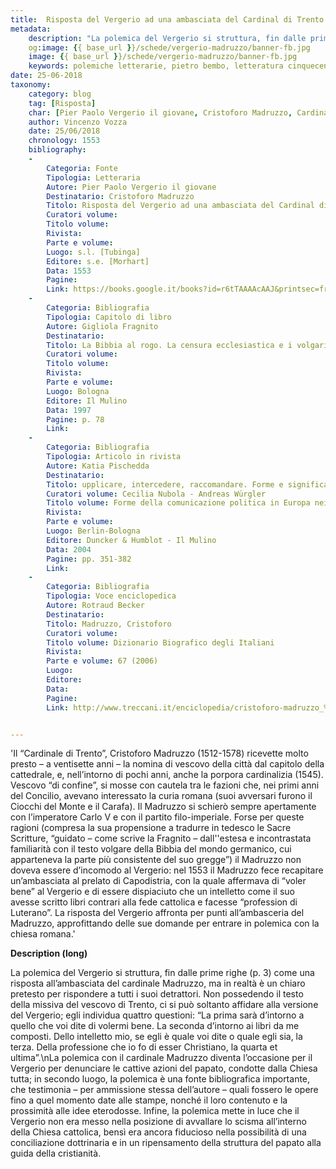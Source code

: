 ```yaml
---
title:  Risposta del Vergerio ad una ambasciata del Cardinal di Trento
metadata:
	description: "La polemica del Vergerio si struttura, fin dalle prime righe (p. 3) come una risposta all’ambasciata del cardinale Madruzzo"
	og:image: {{ base_url }}/schede/vergerio-madruzzo/banner-fb.jpg
	image: {{ base_url }}/schede/vergerio-madruzzo/banner-fb.jpg
	keywords: polemiche letterarie, pietro bembo, letteratura cinquecento
date: 25-06-2018
taxonomy:
	category: blog
    tag: [Risposta]
    char: [Pier Paolo Vergerio il giovane, Cristoforo Madruzzo, Cardinal Caetani, Giovanni Della Casa, Gherardo Busdrago, Tommaso Stella, Girolamo Muzio, Martin Lutero, Gasparo Contarini, Federico Fregoso, Jacopo Sadoleto]
    author: Vincenzo Vozza
    date: 25/06/2018
    chronology: 1553
    bibliography:
    -
        Categoria: Fonte
        Tipologia: Letteraria
        Autore: Pier Paolo Vergerio il giovane
        Destinatario: Cristoforo Madruzzo
        Titolo: Risposta del Vergerio ad una ambasciata del Cardinal di Trento
        Curatori volume: 
        Titolo volume: 
        Rivista: 
        Parte e volume: 
        Luogo: s.l. [Tubinga]
        Editore: s.e. [Morhart]
        Data: 1553
        Pagine: 
        Link: https://books.google.it/books?id=r6tTAAAAcAAJ&printsec=frontcover&hl=it&source=gbs_ge_summary_r&cad=0#v=onepage&q&f=false
    -
        Categoria: Bibliografia
        Tipologia: Capitolo di libro
        Autore: Gigliola Fragnito
        Destinatario: 
        Titolo: La Bibbia al rogo. La censura ecclesiastica e i volgarizzamenti della Scrittura (1471-1605)
        Curatori volume: 
        Titolo volume: 
        Rivista: 
        Parte e volume: 
        Luogo: Bologna
        Editore: Il Mulino
        Data: 1997
        Pagine: p. 78
        Link: 
    -
        Categoria: Bibliografia
        Tipologia: Articolo in rivista
        Autore: Katia Pischedda
        Destinatario: 
        Titolo: upplicare, intercedere, raccomandare. Forme e significati del chiedere nella corrispondenza di Cristoforo Madruzzo (1539-1567)
        Curatori volume: Cecilia Nubola - Andreas Würgler
        Titolo volume: Forme della comunicazione politica in Europa nei sec. XV-XVIII. Atti del Convegno, Trento, 2001
        Rivista: 
        Parte e volume: 
        Luogo: Berlin-Bologna
        Editore: Duncker & Humblot - Il Mulino
        Data: 2004
        Pagine: pp. 351-382
        Link: 
    -
        Categoria: Bibliografia
        Tipologia: Voce enciclopedica
        Autore: Rotraud Becker
        Destinatario: 
        Titolo: Madruzzo, Cristoforo
        Curatori volume: 
        Titolo volume: Dizionario Biografico degli Italiani
        Rivista: 
        Parte e volume: 67 (2006)
        Luogo: 
        Editore: 
        Data: 
        Pagine: 
        Link: http://www.treccani.it/enciclopedia/cristoforo-madruzzo_%28Dizionario-Biografico%29/


---
```


'Il “Cardinale di Trento”, Cristoforo Madruzzo (1512-1578) ricevette molto presto – a ventisette anni – la nomina di vescovo della città dal capitolo della cattedrale, e, nell’intorno di pochi anni, anche la porpora cardinalizia (1545). Vescovo “di confine”, si mosse con cautela tra le fazioni che, nei primi anni del Concilio, avevano interessato la curia romana (suoi avversari furono il Ciocchi del Monte e il Carafa). Il Madruzzo si schierò sempre apertamente con l’imperatore Carlo V e con il partito filo-imperiale. Forse per queste ragioni (compresa la sua propensione a tradurre in tedesco le Sacre Scritture, “guidato – come scrive la Fragnito – dall''estesa e incontrastata familiarità con il testo volgare della Bibbia del mondo germanico, cui apparteneva la parte più consistente del suo gregge”) il Madruzzo non doveva essere d’incomodo al Vergerio: nel 1553 il Madruzzo fece recapitare un’ambasciata al prelato di Capodistria, con la quale affermava di “voler bene” al Vergerio e di essere dispiaciuto che un intelletto come il suo avesse scritto libri contrari alla fede cattolica e facesse “profession di Luterano”. La risposta del Vergerio affronta per punti all’ambasceria del Madruzzo, approfittando delle sue domande per entrare in polemica con la chiesa romana.'

**Description (long)**

La polemica del Vergerio si struttura, fin dalle prime righe (p. 3) come una risposta all’ambasciata del cardinale Madruzzo, ma in realtà è un chiaro pretesto per rispondere a tutti i suoi detrattori. Non possedendo il testo della missiva del vescovo di Trento, ci si può soltanto affidare alla versione del Vergerio; egli individua quattro questioni: “La prima sarà d’intorno a quello che voi dite di volermi bene. La seconda d’intorno ai libri da me composti. Dello intelletto mio, se egli è quale voi dite o quale egli sia, la terza. Della professione che io fo di esser Christiano, la quarta et ultima”.\nLa polemica con il cardinale Madruzzo diventa l’occasione per il Vergerio per denunciare le cattive azioni del papato, condotte dalla Chiesa tutta; in secondo luogo, la polemica è una fonte bibliografica importante, che testimonia – per ammissione stessa dell’autore – quali fossero le opere fino a quel momento date alle stampe, nonché il loro contenuto e la prossimità alle idee eterodosse. Infine, la polemica mette in luce che il Vergerio non era messo nella posizione di avvallare lo scisma all’interno della Chiesa cattolica, bensì era ancora fiducioso nella possibilità di una conciliazione dottrinaria e in un ripensamento della struttura del papato alla guida della cristianità.

